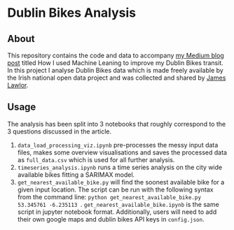 # Dublin Bikes Analysis

## About 

This repository contains the code and data to accompany [my Medium blog post](https://medium.com/@alan.jeffares.1/how-i-used-machine-learning-to-improve-my-dublin-bikes-transit-b6bdc7c2b5cb) titled How I used Machine Leaning to improve my Dublin Bikes transit. In this project I analyse Dublin Bikes data which is made freely available by the Irish national open data project and was collected and shared by [James Lawlor](https://github.com/jameslawlor/dublin-bikes-timeseries-analysis). 

## Usage

The analysis has been split into 3 notebooks that roughly correspond to the 3 questions discussed in the article. 
1. `data_load_processing_viz.ipynb` pre-processes the messy input data files, makes some overview visualisations and saves the processed data as `full_data.csv` which is used for all further analysis. 
2. `timeseries_analysis.ipynb` runs a time series analysis on the city wide available bikes fitting a SARIMAX model. 
3. `get_nearest_available_bike.py` will find the soonest available bike for a given input location. The script can be run with the following syntax from the command line: `python get_nearest_available_bike.py 53.345761 -6.235113 `. `get_nearest_available_bike.ipynb` is the same script in jupyter notebook format. Additionally, users will need to add their own google maps and dublin bikes API keys in `config.json`.




